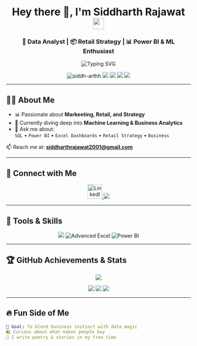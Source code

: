 <h1 align="center">
  Hey there 👋, I'm Siddharth Rajawat <img src="https://media.giphy.com/media/hvRJCLFzcasrR4ia7z/giphy.gif" width="30">
</h1>

<h3 align="center">
  🚀 Data Analyst | 📦 Retail Strategy | 📊 Power BI & ML Enthusiast
</h3>

<p align="center">
  <img src="https://readme-typing-svg.demolab.com?font=Fira+Code&size=22&pause=1000&center=true&vCenter=true&color=F7C239&width=500&lines=Turning+Data+into+Decisions+%F0%9F%93%88;Retail+%7C+Marketing+%7C+BI+%7C+ML;Always+Learning%2C+Always+Evolving+%F0%9F%92%AA" alt="Typing SVG" />
</p>

<p align="center">
  <img src="https://komarev.com/ghpvc/?username=siddh-arthh&label=Profile%20views&color=0e75b6&style=flat" alt="siddh-arthh" />
  <img src="https://img.shields.io/badge/PowerBI-Dashboard%20Wizard-orange?style=flat-square&logo=powerbi&logoColor=white"/>
  <img src="https://img.shields.io/badge/Excel-Advanced%20Skills-green?style=flat-square&logo=microsoft-excel&logoColor=white"/>
  <img src="https://img.shields.io/badge/Python-Coder-yellow?style=flat-square&logo=python&logoColor=white"/>
  <img src="https://img.shields.io/badge/SQL-Explorer-blue?style=flat-square&logo=mysql&logoColor=white"/>
</p>

---

## 👨‍💼 About Me

- 📊 Passionate about **Markeeting, Retail, and  Strategy**  
- 🧠 Currently diving deep into **Machine Learning & Business Analytics**
- 💬 Ask me about:  
  `SQL` • `Power BI` • `Excel Dashboards` • `Retail Strategy` • `Business`

📫 Reach me at: **siddharthrajawat2001@gmail.com**

---

## 🔗 Connect with Me

<p align="center">
  <a href="https://www.linkedin.com/in/siddharth-rajawat-5847a8230/" target="_blank">
    <img src="https://skillicons.dev/icons?i=linkedin" height="40" alt="LinkedIn" />
  </a>
  <a href="mailto:siddharthrajawat2001@gmail.com">
    <img src="https://img.shields.io/badge/Gmail-D14836?style=flat-square&logo=gmail&logoColor=white" />
  </a>
</p>

---

## 🧰 Tools & Skills

<p align="center">
  <img src="https://skillicons.dev/icons?i=python,pandas,numpy,scikit-learn,seaborn,sql,mysql,postgres,vscode,git,github" />
  <img src="https://img.icons8.com/color/48/000000/microsoft-excel-2019.png" title="Advanced Excel"/>
  <img src="https://img.icons8.com/color/48/000000/power-bi.png" title="Power BI"/>
</p>

---

## 🏆 GitHub Achievements & Stats

<p align="center">
  <img src="https://github-profile-trophy.vercel.app/?username=siddh-arthh&theme=radical&no-bg=true&margin-w=10" />
</p>

<p align="center">
  <img src="https://github-readme-stats.vercel.app/api?username=siddh-arthh&show_icons=true&theme=gruvbox" />
  <img src="https://github-readme-streak-stats.herokuapp.com?user=siddh-arthh&theme=gruvbox" />
  <img src="https://github-readme-stats.vercel.app/api/top-langs/?username=siddh-arthh&layout=compact&theme=gruvbox" />
</p>

---

## 🔥 Fun Side of Me

```yaml
🎯 Goal: To blend business instinct with data magic
🛍️ Curious about what makes people buy
🎤 I write poetry & stories in my free time
